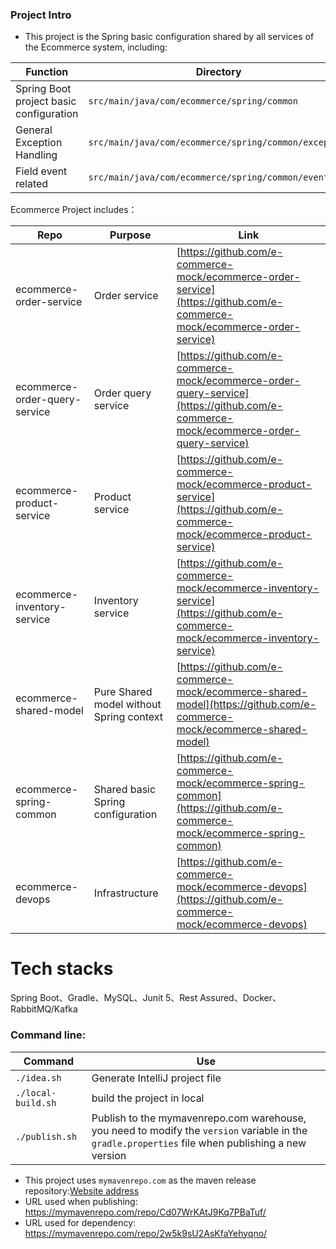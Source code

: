 ### Project Intro
- This project is the Spring basic configuration shared by all services of the Ecommerce system, including:

|Function|Directory|
| --- | --- |
|Spring Boot project basic configuration|`src/main/java/com/ecommerce/spring/common`|
|General Exception Handling|`src/main/java/com/ecommerce/spring/common/exception`|
|Field event related|`src/main/java/com/ecommerce/spring/common/event`|


Ecommerce Project includes：

|Repo|Purpose|Link|
| --- | --- | --- |
|ecommerce-order-service|Order service|[https://github.com/e-commerce-mock/ecommerce-order-service](https://github.com/e-commerce-mock/ecommerce-order-service)|
|ecommerce-order-query-service|Order query service|[https://github.com/e-commerce-mock/ecommerce-order-query-service](https://github.com/e-commerce-mock/ecommerce-order-query-service)|
|ecommerce-product-service|Product service|[https://github.com/e-commerce-mock/ecommerce-product-service](https://github.com/e-commerce-mock/ecommerce-product-service)|
|ecommerce-inventory-service|Inventory service|[https://github.com/e-commerce-mock/ecommerce-inventory-service](https://github.com/e-commerce-mock/ecommerce-inventory-service)|
|ecommerce-shared-model|Pure Shared model without Spring context|[https://github.com/e-commerce-mock/ecommerce-shared-model](https://github.com/e-commerce-mock/ecommerce-shared-model)|
|ecommerce-spring-common|Shared basic Spring configuration|[https://github.com/e-commerce-mock/ecommerce-spring-common](https://github.com/e-commerce-mock/ecommerce-spring-common)|
|ecommerce-devops|Infrastructure|[https://github.com/e-commerce-mock/ecommerce-devops](https://github.com/e-commerce-mock/ecommerce-devops)|

# Tech stacks
Spring Boot、Gradle、MySQL、Junit 5、Rest Assured、Docker、RabbitMQ/Kafka


### Command line:

|Command|Use|
| --- | --- |
|`./idea.sh`|Generate IntelliJ project file|
|`./local-build.sh`|build the project in local|
|`./publish.sh`|Publish to the mymavenrepo.com warehouse, you need to modify the `version` variable in the `gradle.properties` file when publishing a new version|

- This project uses `mymavenrepo.com` as the maven release repository:[Website address](https://mymavenrepo.com/app/repos/F0lRvilYH123TUeMr5GN/)
- URL used when publishing: https://mymavenrepo.com/repo/Cd07WrKAtJ9Kq7PBaTuf/
- URL used for dependency: https://mymavenrepo.com/repo/2w5k9sU2AsKfaYehyqno/
